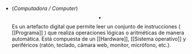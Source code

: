 - (_Computadora / Computer_) $$\bullet$$  Es un artefacto digital que permite leer un conjunto de instrucciones ( [[Programa]] ) que realiza operaciones lógicas o aritméticas de manera automática. Está compuesta de un [[Hardware]], [[Sistema operativo]] y periféricos (ratón, teclado, cámara web, monitor, micrófono, etc.).